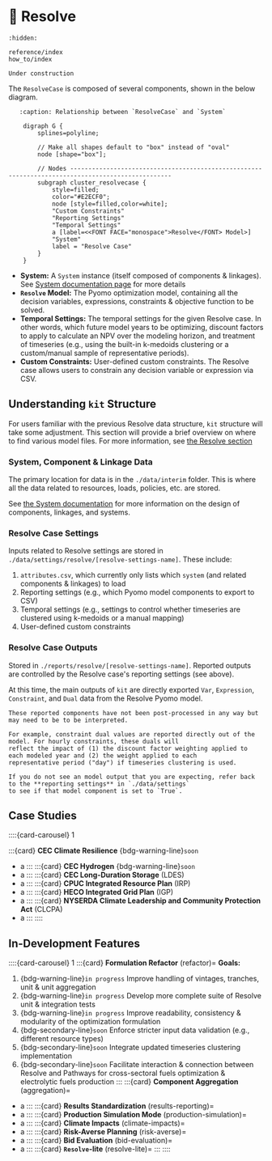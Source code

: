 # 🔨 Resolve

```{toctree}
:hidden:

reference/index
how_to/index
```

```{note}
Under construction
```

The `ResolveCase` is composed of several components, shown in the below diagram.

```{graphviz}
   :caption: Relationship between `ResolveCase` and `System`

    digraph G {
        splines=polyline;

        // Make all shapes default to "box" instead of "oval"
        node [shape="box"];

        // Nodes --------------------------------------------------------------------------------------------------
        subgraph cluster_resolvecase {
            style=filled;
            color="#E2ECF0";
            node [style=filled,color=white];
            "Custom Constraints"
            "Reporting Settings"
            "Temporal Settings"
            a [label=<<FONT FACE="monospace">Resolve</FONT> Model>]
            "System"
            label = "Resolve Case"
        }
    }
```

- **System:** A `System` instance (itself composed of components & linkages).
  See [System documentation page](../system/index.md) for more details
- **`Resolve` Model:** The Pyomo optimization model, containing all the decision variables, expressions, constraints &
  objective function to be solved.
- **Temporal Settings:** The temporal settings for the given Resolve case. In other words, which future model years to
  be optimizing, discount factors to apply to calculate an NPV over the modeling horizon, and treatment of timeseries
  (e.g., using the built-in k-medoids clustering or a custom/manual sample of representative periods).
- **Custom Constraints:** User-defined custom constraints. The Resolve case allows users to constrain any decision
  variable or expression via CSV.

## Understanding `kit` Structure

For users familiar with the previous Resolve data structure, `kit` structure will take some adjustment. This section
will provide a brief overview on where to find various model files. For more information,
see [the Resolve section](../resolve/index.md)

### System, Component & Linkage Data

The primary location for data is in the `./data/interim` folder. This is where all the data related to resources, loads,
policies, etc. are stored.

See [the System documentation](../system/index.md) for more information on the design of components, linkages, and
systems.

### Resolve Case Settings

Inputs related to Resolve settings are stored in `./data/settings/resolve/[resolve-settings-name]`. These include:

1. `attributes.csv`, which currently only lists which `system` (and related components & linkages) to load
2. Reporting settings (e.g., which Pyomo model components to export to CSV)
3. Temporal settings (e.g., settings to control whether timeseries are clustered using k-medoids or a manual mapping)
4. User-defined custom constraints

### Resolve Case Outputs

Stored in `./reports/resolve/[resolve-settings-name]`. Reported outputs are controlled by the Resolve case's reporting
settings (see above).

At this time, the main outputs of `kit` are directly exported `Var`, `Expression`, `Constraint`, and `Dual` data from
the Resolve Pyomo model.

```{note}
These reported components have not been post-processed in any way but may need to be to be interpreted. 

For example, constraint dual values are reported directly out of the model. For hourly constraints, these duals will 
reflect the impact of (1) the discount factor weighting applied to each modeled year and (2) the weight applied to each 
representative period ("day") if timeseries clustering is used.  
```

```{note}
If you do not see an model output that you are expecting, refer back to the **reporting settings** in `./data/settings`  
to see if that model component is set to `True`.
```

## Case Studies

::::{card-carousel} 1

:::{card} **CEC Climate Resilience** {bdg-warning-line}`soon`

- a
  :::
  :::{card} **CEC Hydrogen** {bdg-warning-line}`soon`
- a
  :::
  :::{card} **CEC Long-Duration Storage** (LDES)
- a
  :::
  :::{card} **CPUC Integrated Resource Plan** (IRP)
- a
  :::
  :::{card} **HECO Integrated Grid Plan** (IGP)
- a
  :::
  :::{card} **NYSERDA Climate Leadership and Community Protection Act** (CLCPA)
- a
  :::
  ::::

## In-Development Features

::::{card-carousel} 1
:::{card} **Formulation Refactor**
(refactor)=
**Goals:**

1. {bdg-warning-line}`in progress` Improve handling of vintages, tranches, unit & unit aggregation
2. {bdg-warning-line}`in progress` Develop more complete suite of Resolve unit & integration tests
3. {bdg-warning-line}`in progress` Improve readability, consistency & modularity of the optimization formulation
4. {bdg-secondary-line}`soon` Enforce stricter input data validation (e.g., different resource types)
5. {bdg-secondary-line}`soon` Integrate updated timeseries clustering implementation
6. {bdg-secondary-line}`soon` Facilitate interaction & connection between Resolve and Pathways for cross-sectoral fuels
   optimization & electrolytic fuels production
   :::
   :::{card} **Component Aggregation**
   (aggregation)=

- a
  :::
  :::{card} **Results Standardization**
  (results-reporting)=
- a
  :::
  :::{card} **Production Simulation Mode**
  (production-simulation)=
- a
  :::
  :::{card} **Climate Impacts**
  (climate-impacts)=
- a
  :::
  :::{card} **Risk-Averse Planning**
  (risk-averse)=
- a
  :::
  :::{card} **Bid Evaluation**
  (bid-evaluation)=
- a
  :::
  :::{card} **`Resolve`-lite**
  (resolve-lite)=
  :::
  ::::
